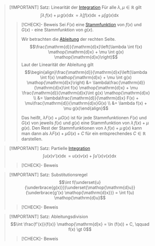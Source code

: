 > [!IMPORTANT] Satz: Linearität der [Integration](Stammfunktion.md)
> Für alle $\lambda, \mu \in \mathbb{R}$  gilt
> $$\int \lambda \, f(x) + \mu \, g(x) \mathop{\mathrm{d}x} = \lambda \int f(x) \mathop{\mathrm{d}x} + \mu \int g(x) \mathop{\mathrm{d}x}$$
> > [!CHECK]- Beweis
> > Sei $F(x)$ eine [Stammfunktion](Stammfunktion.md) von $f(x)$ und $G(x)$ - eine Stammfunktion von $g(x)$.
> > 
> > Wir betrachten die [Ableitung](../../Differentiation/Ableitung%20und%20Differenzierbarkeit.md) der rechten Seite.
> > $$\frac{\mathrm{d}}{\mathrm{d}x}\left(\lambda \int f(x) \mathop{\mathrm{d}x} + \mu \int g(x) \mathop{\mathrm{d}x}\right)$$
> > Laut der Linearität der Ableitung gilt
> > $$\begin{align}\frac{\mathrm{d}}{\mathrm{d}x}\left(\lambda \int f(x) \mathop{\mathrm{d}x} + \mu \int g(x) \mathop{\mathrm{d}x}\right) &= \lambda\frac{\mathrm{d}}{\mathrm{d}x}\int f(x) \mathop{\mathrm{d}x} + \mu \frac{\mathrm{d}}{\mathrm{d}x}\int g(x) \mathop{\mathrm{d}x} \\ &= \lambda\frac{\mathrm{d}}{\mathrm{d}x} F(x) + \mu\frac{\mathrm{d}}{\mathrm{d}x}G(x) \\ &= \lambda f(x) + \mu g(x)\end{align}$$
> > 
> > Das heißt, $\lambda F(x) + \mu G(x)$ ist für jede Stammfunktionen $F(x)$ und $G(x)$ von jeweils $f(x)$ und $g(x)$ eine Stammfunktion von $\lambda \, f(x) + \mu \, g(x)$. Den Rest der Stammfunktionen von $\lambda \, f(x) + \mu \, g(x)$ kann man dann als $\lambda F(x) + \mu G(x) + C$ für ein entsprechendes $C\in \mathbb{R}$ darstellen.

> [!IMPORTANT] Satz: Partielle [Integration](Stammfunktion.md)
> $$\int u(x) v'(x) \mathop{\mathrm{d}x} = u(x)v(x) + \int u'(x)v(x) \mathop{\mathrm{d}x}$$
> > [!CHECK]- Beweis

> [!IMPORTANT] Satz: Substitutionsregel
> $$\int f(\underset{u}{\underbrace{g(x)}})\underset{\mathop{\mathrm{d}u}}{\underbrace{g'(x) \mathop{\mathrm{d}x}}} = \int f(u) \mathop{\mathrm{d}u}$$
> > [!CHECK]- Beweis

> [!IMPORTANT] Satz: Ableitungsdivision
> $$\int \frac{f'(x)}{f(x)} \mathop{\mathrm{d}x} = \ln (f(x)) + C, \qquad f(x) \gt  0$$
> > [!CHECK]- Beweis